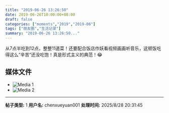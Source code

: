 ```yaml
---
title: "2019-06-26 13:26:50"
date: 2019-06-26T10:00:00+08:00
draft: false
categories: ["moments","2019","2019-06"]
tags: ["朋友圈","生活记录"]
summary: "2019-06-26 13:26:50..."
---
```


从7点半吃到12点，整整11道菜！还要配合饭店作妖看视频画画听音乐，这顿饭吃得这么“辛苦”还没吃饱！真是形式主义的典范！😂

## 媒体文件

- ![Media 1](/Moments/photos/2019-06-26/201906261326500.jpg)
- ![Media 2](/Moments/photos/2019-06-26/201906261326501.jpg)

---

**帖子类型:** 1
**用户名:** chenxueyuan001
**处理时间:** 2025/8/28 20:31:45